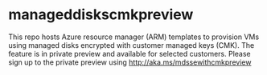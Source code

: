 # manageddiskscmkpreview
This repo hosts Azure resource manager (ARM) templates to provision VMs using managed disks encrypted with customer managed keys (CMK). The feature is in private preview and available for selected customers. Please sign up to the private preview using http://aka.ms/mdssewithcmkpreview 
